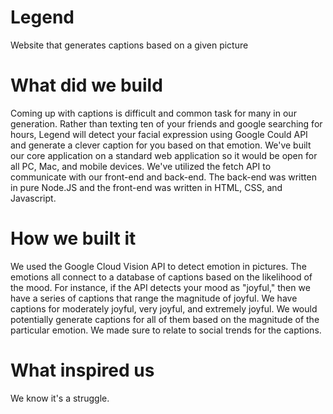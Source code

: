 # Legend
Website that generates captions based on a given picture

# What did we build
Coming up with captions is difficult and common task for many in our generation. Rather than texting ten of your friends and google searching for hours, Legend will detect your facial expression using Google Could API and generate a clever caption for you based on that emotion. We've built our core application on a standard web application so it would be open for all PC, Mac, and mobile devices. We've utilized the fetch API to communicate with our front-end and back-end. The back-end was written in pure Node.JS and the front-end was written in HTML, CSS, and Javascript.

# How we built it
We used the Google Cloud Vision API to detect emotion in pictures. The emotions all connect to a database of captions based on the likelihood of the mood. For instance, if the API detects your mood as "joyful," then we have a series of captions that range the magnitude of joyful. We have captions for moderately joyful, very joyful, and extremely joyful. We would potentially generate captions for all of them based on the magnitude of the particular emotion. We made sure to relate to social trends for the captions.

# What inspired us
We know it's a struggle.
